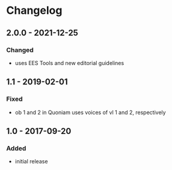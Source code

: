 # Changelog

## 2.0.0 - 2021-12-25

### Changed

- uses EES Tools and new editorial guidelines


## 1.1 - 2019-02-01

### Fixed

- ob 1 and 2 in Quoniam uses voices of vl 1 and 2, respectively


## 1.0 - 2017-09-20

### Added

- initial release
